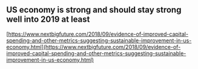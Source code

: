 ## US economy is strong and should stay strong well into 2019 at least
  
  [https://www.nextbigfuture.com/2018/09/evidence-of-improved-capital-spending-and-other-metrics-suggesting-sustainable-improvement-in-us-economy.html](https://www.nextbigfuture.com/2018/09/evidence-of-improved-capital-spending-and-other-metrics-suggesting-sustainable-improvement-in-us-economy.html)